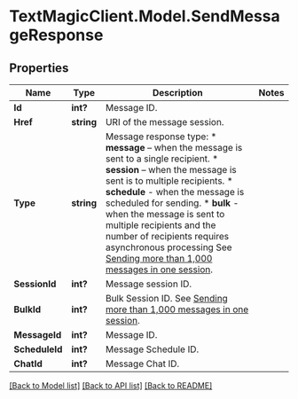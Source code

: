 # TextMagicClient.Model.SendMessageResponse
## Properties

Name | Type | Description | Notes
------------ | ------------- | ------------- | -------------
**Id** | **int?** | Message ID. | 
**Href** | **string** | URI of the message session. | 
**Type** | **string** | Message response type: * **message** – when the message is sent to a single recipient. * **session** – when the message is sent is to multiple recipients. * **schedule** - when the message is scheduled for sending. * **bulk** - when the message is sent to multiple recipients and the number of recipients requires asynchronous processing See [Sending more than 1,000 messages in one session](http://docs.textmagictesting.com/#section/Tutorials/Sending-more-than-1000-messages-in-one-session).  | 
**SessionId** | **int?** | Message session ID. | 
**BulkId** | **int?** | Bulk Session ID. See [Sending more than 1,000 messages in one session](http://docs.textmagictesting.com/#section/Tutorials/Sending-more-than-1000-messages-in-one-session). | 
**MessageId** | **int?** | Message ID. | 
**ScheduleId** | **int?** | Message Schedule ID. | 
**ChatId** | **int?** | Message Chat ID. | 

[[Back to Model list]](../README.md#documentation-for-models) [[Back to API list]](../README.md#documentation-for-api-endpoints) [[Back to README]](../README.md)

